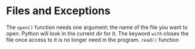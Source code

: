 # Files and Exceptions
The ```open()``` function needs one argument: the name of the file you want to open. Python will look in the current dir for it.
The keyword ```with``` closes the file once access to it is no longer need in the program.
```read()``` function
